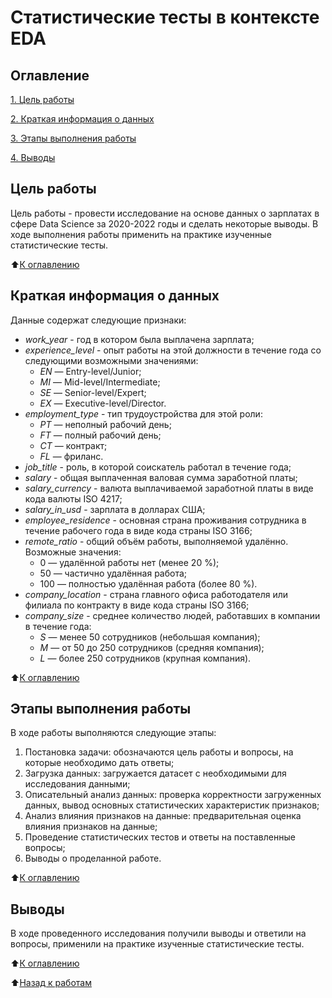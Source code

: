 # Статистические тесты в контексте EDA

## Оглавление

[1. Цель работы](https://github.com/an-petruhin/Homeworks/tree/main/Homework_EDA_4#Цель-работы)

[2. Краткая информация о данных](https://github.com/an-petruhin/Homeworks/tree/main/Homework_EDA_4#Краткая-информация-о-данных)

[3. Этапы выполнения работы](https://github.com/an-petruhin/Homeworks/tree/main/Homework_EDA_4#Этапы-выполнения-работы)

[4. Выводы](https://github.com/an-petruhin/Homeworks/tree/main/Homework_EDA_4#Выводы)

## Цель работы

Цель работы - провести исследование на основе данных о зарплатах в сфере Data Science за 2020-2022 годы и сделать некоторые выводы. В ходе выполнения работы применить на практике изученные статистические тесты.

:arrow_up:[К оглавлению](https://github.com/an-petruhin/Homeworks/tree/main/Homework_EDA_4#Оглавление)

## Краткая информация о данных

Данные содержат следующие признаки:
- *work_year*	- год в котором была выплачена зарплата;
- *experience_level* - опыт работы на этой должности в течение года со следующими возможными значениями:
    - *EN* — Entry-level/Junior;
    - *MI* — Mid-level/Intermediate;
    - *SE* — Senior-level/Expert;
    - *EX* — Executive-level/Director.
- *employment_type*	- тип трудоустройства для этой роли:
    - *PT* — неполный рабочий день;
    - *FT* — полный рабочий день;
    - *CT* — контракт;
    - *FL* — фриланс.
- *job_title* - роль, в которой соискатель работал в течение года;
- *salary* - общая выплаченная валовая сумма заработной платы;
- *salary_currency* - валюта выплачиваемой заработной платы в виде кода валюты ISO 4217;
- *salary_in_usd* - зарплата в долларах США;
- *employee_residence* - основная страна проживания сотрудника в течение рабочего года в виде кода страны ISO 3166;
- *remote_ratio* - общий объём работы, выполняемой удалённо. Возможные значения:
    - 0 — удалённой работы нет (менее 20 %);
    - 50 — частично удалённая работа;
    - 100 — полностью удалённая работа (более 80 %).
- *company_location* - страна главного офиса работодателя или филиала по контракту в виде кода страны ISO 3166;
- *company_size* - среднее количество людей, работавших в компании в течение года:
    - *S* — менее 50 сотрудников (небольшая компания);
    - *M* — от 50 до 250 сотрудников (средняя компания);
    - *L* — более 250 сотрудников (крупная компания).

:arrow_up:[К оглавлению](https://github.com/an-petruhin/Homeworks/tree/main/Homework_EDA_4#Оглавление)

## Этапы выполнения работы

В ходе работы выполняются следующие этапы:
1. Постановка задачи: обозначаются цель работы и вопросы, на которые необходимо дать ответы;
2. Загрузка данных: загружается датасет с необходимыми для исследования данными;
3. Описательный анализ данных: проверка корректности загруженных данных, вывод основных статистических характеристик признаков;
4. Анализ влияния признаков на данные: предварительная оценка влияния признаков на данные;
5. Проведение статистических тестов и ответы на поставленные вопросы;
6. Выводы о проделанной работе.

:arrow_up:[К оглавлению](https://github.com/an-petruhin/Homeworks/tree/main/Homework_EDA_4#Оглавление)

## Выводы

В ходе проведенного исследования получили выводы и ответили на вопросы, применили на практике изученные статистические тесты.

:arrow_up:[К оглавлению](https://github.com/an-petruhin/Homeworks/tree/main/Homework_EDA_4#Оглавление)

:arrow_up:[Назад к работам](https://github.com/an-petruhin/Homeworks#Homeworks)